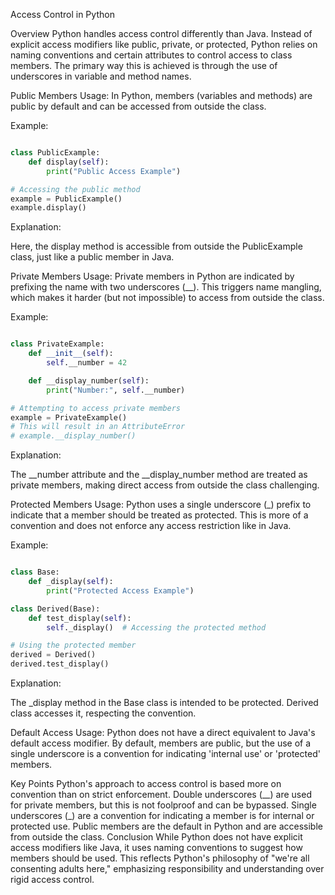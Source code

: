 Access Control in Python

Overview
Python handles access control differently than Java. Instead of explicit access modifiers like public, private, or protected, Python relies on naming conventions and certain attributes to control access to class members. The primary way this is achieved is through the use of underscores in variable and method names.

Public Members
Usage: In Python, members (variables and methods) are public by default and can be accessed from outside the class.

Example:

```python

class PublicExample:
    def display(self):
        print("Public Access Example")

# Accessing the public method
example = PublicExample()
example.display()
```

Explanation:

Here, the display method is accessible from outside the PublicExample class, just like a public member in Java.

Private Members
Usage: Private members in Python are indicated by prefixing the name with two underscores (__). This triggers name mangling, which makes it harder (but not impossible) to access from outside the class.

Example:

```python

class PrivateExample:
    def __init__(self):
        self.__number = 42

    def __display_number(self):
        print("Number:", self.__number)

# Attempting to access private members
example = PrivateExample()
# This will result in an AttributeError
# example.__display_number()
```
Explanation:

The __number attribute and the __display_number method are treated as private members, making direct access from outside the class challenging.

Protected Members
Usage: Python uses a single underscore (_) prefix to indicate that a member should be treated as protected. This is more of a convention and does not enforce any access restriction like in Java.

Example:

```python

class Base:
    def _display(self):
        print("Protected Access Example")

class Derived(Base):
    def test_display(self):
        self._display()  # Accessing the protected method

# Using the protected member
derived = Derived()
derived.test_display()
```
Explanation:

The _display method in the Base class is intended to be protected. Derived class accesses it, respecting the convention.

Default Access
Usage: Python does not have a direct equivalent to Java's default access modifier. By default, members are public, but the use of a single underscore is a convention for indicating 'internal use' or 'protected' members.

Key Points
Python's approach to access control is based more on convention than on strict enforcement.
Double underscores (__) are used for private members, but this is not foolproof and can be bypassed.
Single underscores (_) are a convention for indicating a member is for internal or protected use.
Public members are the default in Python and are accessible from outside the class.
Conclusion
While Python does not have explicit access modifiers like Java, it uses naming conventions to suggest how members should be used. This reflects Python's philosophy of "we're all consenting adults here," emphasizing responsibility and understanding over rigid access control.